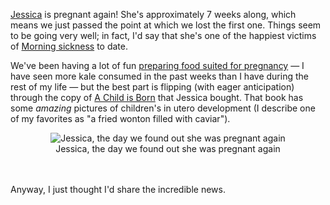 <a href="http://jeskybera.blogspot.com">Jessica</a> is pregnant again!  She's approximately 7 weeks along, which means we just passed the point at which we lost the first one.  Things seem to be going very well; in fact, I'd say that she's one of the happiest victims of <a href="http://www.americanpregnancy.org/pregnancyhealth/morningsickness.html">Morning sickness</a> to date.

We've been having a lot of fun <a href="http://jeskybera.blogspot.com/2007/11/spuds-favorite-foods-part-i.html">preparing food suited for pregnancy</a> &mdash; I have seen more kale consumed in the past weeks than I have during the rest of my life &mdash; but the best part is flipping (with eager anticipation) through the copy of <a href="http://www.amazon.com/Child-Born-Lennart-Nilsson/dp/0385337558">A Child is Born</a> that Jessica bought.  That book has some <em>amazing</em> pictures of children's in utero development (I describe one of my favorites as "a fried wonton filled with caviar").

<div style="text-align:center;"><img src="http://threebrothers.org/brendan/blog/files/jessica-preggers.jpg" alt="Jessica, the day we found out she was pregnant again" /><br />Jessica, the day we found out she was pregnant again</div><br /><br />

Anyway, I just thought I'd share the incredible news.